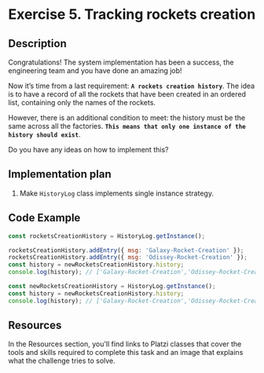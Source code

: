 # Exercise 5. Tracking rockets creation

## Description

Congratulations! The system implementation has been a success, the engineering team and you have done an amazing job!

Now it’s time from a last requirement: **`A rockets creation history`**. The idea is to have a record of all the rockets that have been created in an ordered list, containing only the names of the rockets.

However, there is an additional condition to meet: the history must be the same across all the factories. **`This means that only one instance of the history should exist`**.

Do you have any ideas on how to implement this?

## Implementation plan

1. Make `HistoryLog` class implements single instance strategy.

## Code Example

```js
const rocketsCreationHistory = HistoryLog.getInstance();

rocketsCreationHistory.addEntry({ msg: 'Galaxy-Rocket-Creation' });
rocketsCreationHistory.addEntry({ msg: 'Odissey-Rocket-Creation' });
const history = newRocketsCreationHistory.history;
console.log(history); // ['Galaxy-Rocket-Creation','Odissey-Rocket-Creation']

const newRocketsCreationHistory = HistoryLog.getInstance();
const history = newRocketsCreationHistory.history;
console.log(history); // ['Galaxy-Rocket-Creation','Odissey-Rocket-Creation']
```

## Resources

In the Resources section, you'll find links to Platzi classes that cover the tools and skills required to complete this task and an image that explains what the challenge tries to solve.
